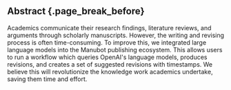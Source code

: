 ## Abstract {.page_break_before}

Academics communicate their research findings, literature reviews, and arguments through scholarly manuscripts.
However, the writing and revising process is often time-consuming.
To improve this, we integrated large language models into the Manubot publishing ecosystem.
This allows users to run a workflow which queries OpenAI's language models, produces revisions, and creates a set of suggested revisions with timestamps.
We believe this will revolutionize the knowledge work academics undertake, saving them time and effort.
